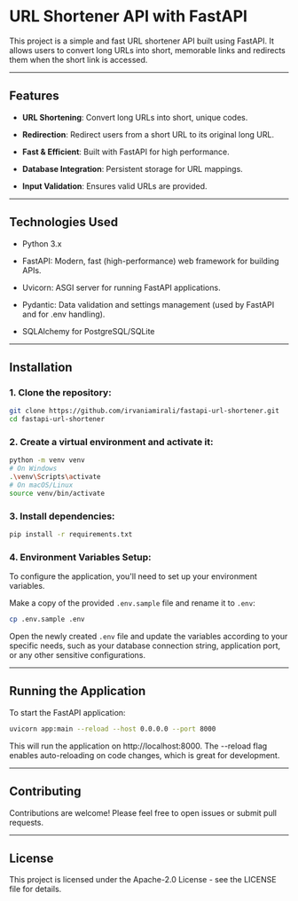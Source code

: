 # URL Shortener API with FastAPI

This project is a simple and fast URL shortener API built using FastAPI. It allows users to convert long URLs into short, memorable links and redirects them when the short link is accessed.

---

## Features

- **URL Shortening**: Convert long URLs into short, unique codes.

- **Redirection**: Redirect users from a short URL to its original long URL.

- **Fast & Efficient**: Built with FastAPI for high performance.

- **Database Integration**: Persistent storage for URL mappings.

- **Input Validation**: Ensures valid URLs are provided.

---

## Technologies Used

- Python 3.x

- FastAPI: Modern, fast (high-performance) web framework for building APIs.

- Uvicorn: ASGI server for running FastAPI applications.

- Pydantic: Data validation and settings management (used by FastAPI and for .env handling).

- SQLAlchemy for PostgreSQL/SQLite

---

## Installation

### 1. Clone the repository:

```bash
git clone https://github.com/irvaniamirali/fastapi-url-shortener.git
cd fastapi-url-shortener
```

### 2. Create a virtual environment and activate it:
```bash
python -m venv venv
# On Windows
.\venv\Scripts\activate
# On macOS/Linux
source venv/bin/activate
```

### 3. Install dependencies:
```bash
pip install -r requirements.txt
```

### 4. Environment Variables Setup:
To configure the application, you'll need to set up your environment variables.

Make a copy of the provided `.env.sample` file and rename it to `.env`:

```bash
cp .env.sample .env
```

Open the newly created `.env` file and update the variables according to your specific needs, such as your database connection string, application port, or any other sensitive configurations.

---

## Running the Application

To start the FastAPI application:

```bash
uvicorn app:main --reload --host 0.0.0.0 --port 8000
```
This will run the application on http://localhost:8000. The --reload flag enables auto-reloading on code changes, which is great for development.

---

## Contributing

Contributions are welcome! Please feel free to open issues or submit pull requests.

---

## License

This project is licensed under the Apache-2.0 License - see the LICENSE file for details.
 
